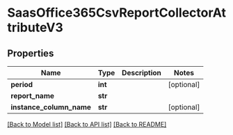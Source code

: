 # SaasOffice365CsvReportCollectorAttributeV3

## Properties
Name | Type | Description | Notes
------------ | ------------- | ------------- | -------------
**period** | **int** |  | [optional] 
**report_name** | **str** |  | 
**instance_column_name** | **str** |  | [optional] 

[[Back to Model list]](../README.md#documentation-for-models) [[Back to API list]](../README.md#documentation-for-api-endpoints) [[Back to README]](../README.md)


